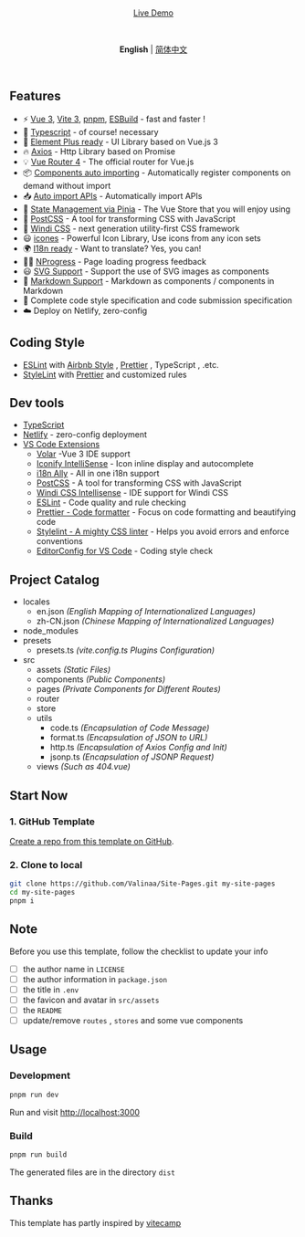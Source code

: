 <br>

<p align='center'>
<a href="https://www.valinaa-wei.tech/blog">Live Demo</a>
</p>

<br>

<p align='center'>
<b>English</b> | <a href="https://github.com/Valinaa/Site-Pages/blob/main/README.zh-CN.md">简体中文</a>
</p>

<br>

## Features

* ⚡️ [Vue 3](https://github.com/vuejs/core), [Vite 3](https://github.com/vitejs/vite), [pnpm](https://pnpm.io/), [ESBuild](https://github.com/evanw/esbuild) - fast and faster !
* 💪 [Typescript](https://www.typescriptlang.org/) - of course! necessary
* 🎉 [Element Plus ready](https://github.com/element-plus/element-plus) - UI Library based on Vue.js 3
* 🔥 [Axios](https://github.com/axios/axios) - Http Library based on Promise
* 💡 [Vue Router 4](https://router.vuejs.org/zh/) - The official router for Vue.js
* 📦 [Components auto importing](https://github.com/antfu/unplugin-vue-components) - Automatically register components on demand without import
* 📥 [Auto import APIs](https://github.com/antfu/unplugin-auto-import) - Automatically import APIs
* 🍍 [State Management via Pinia](https://pinia.esm.dev/) - The Vue Store that you will enjoy using
* 🎨 [PostCSS](https://github.com/postcss/postcss) - A tool for transforming CSS with JavaScript
* 🎨 [Windi CSS](https://github.com/windicss/windicss) - next generation utility-first CSS framework
* 😃 [icones](https://github.com/antfu/unplugin-icons) - Powerful Icon Library, Use icons from any icon sets
* 🌍 [I18n ready](./locales) - Want to translate? Yes, you can!
* 👩‍🎨 [NProgress](https://github.com/rstacruz/nprogress) - Page loading progress feedback
* 😃 [SVG Support](https://github.com/jpkleemans/vite-svg-loader) - Support the use of SVG images as components
* 📑 [Markdown Support](https://github.com/antfu/vite-plugin-md) - Markdown as components / components in Markdown
* 🔑 Complete code style specification and code submission specification
* ☁️ Deploy on Netlify, zero-config

## Coding Style

* [ESLint](https://eslint.org/) with [Airbnb Style](https://github.com/airbnb/javascript) , [Prettier](https://prettier.io) , TypeScript , .etc.
* [StyleLint](https://stylelint.io) with [Prettier](https://prettier.io) and customized rules

## Dev tools

* [TypeScript](https://www.typescriptlang.org/)
* [Netlify](https://www.netlify.com/) - zero-config deployment
* [VS Code Extensions](./.vscode/extensions.json)
  + [Volar](https://marketplace.visualstudio.com/items?itemName=johnsoncodehk.volar) -Vue 3 IDE support
  + [Iconify IntelliSense](https://marketplace.visualstudio.com/items?itemName=antfu.iconify) - Icon inline display and autocomplete
  + [i18n Ally](https://marketplace.visualstudio.com/items?itemName=lokalise.i18n-ally) - All in one i18n support
  + [PostCSS](https://postcss.org/) - A tool for transforming CSS with JavaScript
  + [Windi CSS Intellisense](https://marketplace.visualstudio.com/items?itemName=voorjaar.windicss-intellisense) - IDE support for Windi CSS
  + [ESLint](https://marketplace.visualstudio.com/items?itemName=dbaeumer.vscode-eslint) - Code quality and rule checking
  + [Prettier - Code formatter](https://marketplace.visualstudio.com/items?itemName=esbenp.prettier-vscode) - Focus on code formatting and beautifying code
  + [Stylelint - A mighty CSS linter](https://marketplace.visualstudio.com/items?itemName=stylelint.vscode-stylelint) - Helps you avoid errors and enforce conventions
  + [EditorConfig for VS Code](https://marketplace.visualstudio.com/items?itemName=EditorConfig.EditorConfig) - Coding style check

## Project Catalog

* locales
  + en.json *(English Mapping of Internationalized Languages)*
  + zh-CN.json *(Chinese Mapping of Internationalized Languages)*
* node_modules
* presets
  + presets.ts *(vite.config.ts Plugins Configuration)*
* src
  + assets *(Static Files)*
  + components *(Public Components)*
  + pages *(Private Components for Different Routes)*
  + router
  + store
  + utils
    - code.ts *(Encapsulation of Code Message)*
    - format.ts *(Encapsulation of JSON to URL)*
    - http.ts *(Encapsulation of Axios Config and Init)*
    - jsonp.ts *(Encapsulation of JSONP Request)*
  + views *(Such as 404.vue)*

## Start Now

### 1. GitHub Template

[Create a repo from this template on GitHub](https://github.com/Valinaa/Site-Pages/generate).

### 2. Clone to local

```bash
git clone https://github.com/Valinaa/Site-Pages.git my-site-pages
cd my-site-pages
pnpm i
```

## Note

Before you use this template, follow the checklist to update your info

* [ ] the author name in `LICENSE`
* [ ] the author information in `package.json`
* [ ] the title in `.env`
* [ ] the favicon and avatar in `src/assets`
* [ ] the `README`
* [ ] update/remove `routes` ,  `stores` and some vue components

## Usage

### Development

```bash
pnpm run dev
```

Run and visit [http://localhost:3000](http://localhost:3000)

### Build

```bash
pnpm run build
```

The generated files are in the directory `dist`

## Thanks

This template has partly inspired by [vitecamp](https://github.com/nekobc1998923/vitecamp)
